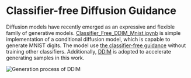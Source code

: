 # Classifier-free Diffusion Guidance

Diffusion models have recently emerged as an expressive and flexible family of generative models. [Classifier_Free_DDIM_Mnist.ipynb](Classifier_Free_DDPM_Mnist.ipynb) is simple implementation of a conditional diffusion model, which is capable to generate MNIST digits. The model use [the classifier-free guidance](https://arxiv.org/abs/2207.12598) without training other classifiers. Additionally, [DDIM](https://arxiv.org/abs/2010.02502) is adopted to accelerate generating samples in this work.

![Generation process of DDIM](https://media.githubusercontent.com/media/tatakai1/classifier_free_ddim/main/generate_mnist.gif)
<!-- <center>Generation process of DDIM</center> -->

